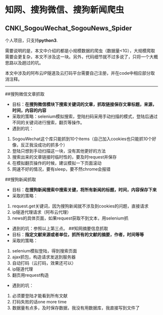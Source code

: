 # 知网、搜狗微信、搜狗新闻爬虫
## CNKI_SogouWechat_SogouNews_Spider


个人项目，只支持**python3**.

需要说明的是，本文中介绍的都是小规模数据的爬虫（数据量<1G），大规模爬取需要会更复杂，本文不涉及这一块。另外，代码细节就不过多说了，只将一个大概思路以及趟过的坑。

本文中涉及的阿布云IP隧道及云打码平台需要自己注册，并在code中相应部分取消注释。

---
##搜狗微信文章抓取
- 目标：**在搜狗微信模块下搜索关键词的文章，抓取链接保存文章标题，来源，时间，内容的内容**
- 采取的策略：selenium模拟搜索，登陆扫码采用手动扫描的模式，登陆后通过不同的关键词进行搜索，翻页等操作。
- 遇到的坑：
1. SogouWechat这个库只能抓到10个items（自己加入cookies也只能抓10个好像，反正我没成功的抓多个）
2. 登陆只想到手动扫描这一块，没有其他更好的方法
3. 搜索出来的文章链接时临时性的，要及时request并保存
4. 在模拟翻页操作的时候，建议模拟一下页面滚动
5. 网速不好的情况，要有sleep，要不然chrome会报错

##搜狗新闻抓取
- 目标：**在搜狗新闻搜索中搜索关键，将所有新闻的标题，时间，内容保存下来**
- 采取的策略：
1. request.get关键词，因为搜狗新闻就不涉及到cookies的问题，直接请求
2. ip隧道代理请求（阿布云代理）
3. news的具体页面，如果request获取不到文本，用selenium抓
- 遇到的坑：参照以上第三点。
##知网摘要信息抓取
- 目标：**指定文献来源或者单位，抓所有的文献的摘要，作者，时间等等**
- 采取的策略：
1. selenium模拟登陆，得到搜索页面
2. ajax抓包，构造请求发送到服务器
3. 自动打码（云打码，效果还可以）
4. ip隧道代理
5. 翻页用request构造
- 遇到的坑：
1. 必须要登陆才能看到所有文献
2. 打码失败的话one more time
3. 数据量有点多，及时保存数据，我没有用数据库，我直接写到文件了
